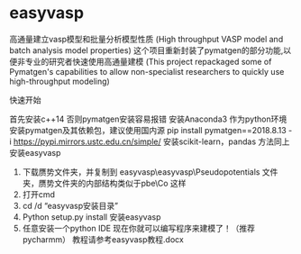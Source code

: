 # easyvasp
高通量建立vasp模型和批量分析模型性质
(High throughput VASP model and batch analysis model properties)
这个项目重新封装了pymatgen的部分功能,以便非专业的研究者快速使用高通量建模
(This project repackaged some of Pymatgen's capabilities to allow non-specialist researchers to quickly use high-throughput modeling)

快速开始

首先安装c++14 否则pymatgen安装容易报错
安装Anaconda3 作为python环境
安装pymatgen及其依赖包，建议使用国内源
pip install pymatgen==2018.8.13 -i https://pypi.mirrors.ustc.edu.cn/simple/
安装scikit-learn，pandas 方法同上
安装easyvasp
1.  下载赝势文件夹，并复制到 easyvasp\easyvasp\Pseudopotentials 文件夹，赝势文件夹的内部结构类似于pbe\Co 这样
1.	打开cmd
2.	cd /d “easyvasp安装目录”
3.	Python setup.py install 安装easyvasp
4.	任意安装一个python IDE 现在你就可以编写程序来建模了！（推荐pycharmm）
教程请参考easyvasp教程.docx
